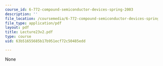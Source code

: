 ```yaml
---
course_id: 6-772-compound-semiconductor-devices-spring-2003
description: ''
file_location: /coursemedia/6-772-compound-semiconductor-devices-spring-2003/63b51655685b17b951ecf72c50485edd_Lecture23v2.pdf
file_type: application/pdf
layout: pdf
title: Lecture23v2.pdf
type: course
uid: 63b51655685b17b951ecf72c50485edd

---
```

None